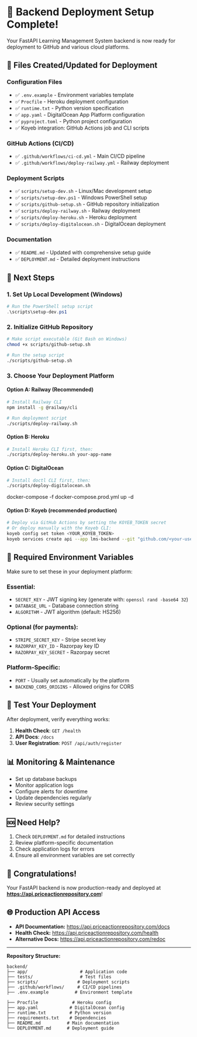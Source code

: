 # 🚀 Backend Deployment Setup Complete!

Your FastAPI Learning Management System backend is now ready for deployment to GitHub and various cloud platforms.

## 📁 Files Created/Updated for Deployment

### Configuration Files
- ✅ `.env.example` - Environment variables template
- ✅ `Procfile` - Heroku deployment configuration
- ✅ `runtime.txt` - Python version specification
- ✅ `app.yaml` - DigitalOcean App Platform configuration
- ✅ `pyproject.toml` - Python project configuration
- ✅ Koyeb integration: GitHub Actions job and CLI scripts

### GitHub Actions (CI/CD)
- ✅ `.github/workflows/ci-cd.yml` - Main CI/CD pipeline
- ✅ `.github/workflows/deploy-railway.yml` - Railway deployment

### Deployment Scripts
- ✅ `scripts/setup-dev.sh` - Linux/Mac development setup
- ✅ `scripts/setup-dev.ps1` - Windows PowerShell setup
- ✅ `scripts/github-setup.sh` - GitHub repository initialization
- ✅ `scripts/deploy-railway.sh` - Railway deployment
- ✅ `scripts/deploy-heroku.sh` - Heroku deployment
- ✅ `scripts/deploy-digitalocean.sh` - DigitalOcean deployment

### Documentation
- ✅ `README.md` - Updated with comprehensive setup guide
- ✅ `DEPLOYMENT.md` - Detailed deployment instructions

## 🎯 Next Steps

### 1. Set Up Local Development (Windows)
```powershell
# Run the PowerShell setup script
.\scripts\setup-dev.ps1
```

### 2. Initialize GitHub Repository
```bash
# Make script executable (Git Bash on Windows)
chmod +x scripts/github-setup.sh

# Run the setup script
./scripts/github-setup.sh
```

### 3. Choose Your Deployment Platform

#### Option A: Railway (Recommended)
```bash
# Install Railway CLI
npm install -g @railway/cli

# Run deployment script
./scripts/deploy-railway.sh
```

#### Option B: Heroku
```bash
# Install Heroku CLI first, then:
./scripts/deploy-heroku.sh your-app-name
```

#### Option C: DigitalOcean
```bash
# Install doctl CLI first, then:
./scripts/deploy-digitalocean.sh
```

docker-compose -f docker-compose.prod.yml up -d
#### Option D: Koyeb (recommended production)
```bash
# Deploy via GitHub Actions by setting the KOYEB_TOKEN secret
# Or deploy manually with the Koyeb CLI:
koyeb config set token <YOUR_KOYEB_TOKEN>
koyeb services create api --app lms-backend --git "github.com/<your-username>/<your-repo>" --git-branch main --git-build-command "pip install -r requirements.txt" --git-run-command "uvicorn main:app --host 0.0.0.0 --port 8000" --ports 8000:http --routes "/:8000"
```

## 🔐 Required Environment Variables

Make sure to set these in your deployment platform:

### Essential:
- `SECRET_KEY` - JWT signing key (generate with: `openssl rand -base64 32`)
- `DATABASE_URL` - Database connection string
- `ALGORITHM` - JWT algorithm (default: HS256)

### Optional (for payments):
- `STRIPE_SECRET_KEY` - Stripe secret key
- `RAZORPAY_KEY_ID` - Razorpay key ID  
- `RAZORPAY_KEY_SECRET` - Razorpay secret

### Platform-Specific:
- `PORT` - Usually set automatically by the platform
- `BACKEND_CORS_ORIGINS` - Allowed origins for CORS

## 🧪 Test Your Deployment

After deployment, verify everything works:

1. **Health Check**: `GET /health`
2. **API Docs**: `/docs`
3. **User Registration**: `POST /api/auth/register`

## 📊 Monitoring & Maintenance

- Set up database backups
- Monitor application logs
- Configure alerts for downtime
- Update dependencies regularly
- Review security settings

## 🆘 Need Help?

1. Check `DEPLOYMENT.md` for detailed instructions
2. Review platform-specific documentation
3. Check application logs for errors
4. Ensure all environment variables are set correctly

## 🎉 Congratulations!

Your FastAPI backend is now production-ready and deployed at **https://api.priceactionrepository.com**!

## 🌐 Production API Access

- **API Documentation:** https://api.priceactionrepository.com/docs
- **Health Check:** https://api.priceactionrepository.com/health  
- **Alternative Docs:** https://api.priceactionrepository.com/redoc

---

**Repository Structure:**
```
backend/
├── app/                    # Application code
├── tests/                  # Test files
├── scripts/               # Deployment scripts
├── .github/workflows/     # CI/CD pipelines
├── .env.example          # Environment template

├── Procfile             # Heroku config
├── app.yaml            # DigitalOcean config
├── runtime.txt         # Python version
├── requirements.txt    # Dependencies
├── README.md          # Main documentation
└── DEPLOYMENT.md      # Deployment guide
```